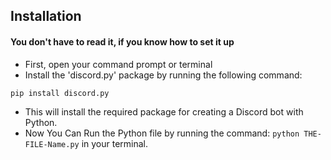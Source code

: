 ## Installation 
#### You don't have to read it, if you know how to set it up
- First, open your command prompt or terminal
- Install the 'discord.py' package by running the following command:
```
pip install discord.py
```
- This will install the required package for creating a Discord bot with Python.
- Now You Can Run the Python file by running the command: `python THE-FILE-Name.py` in your terminal.


